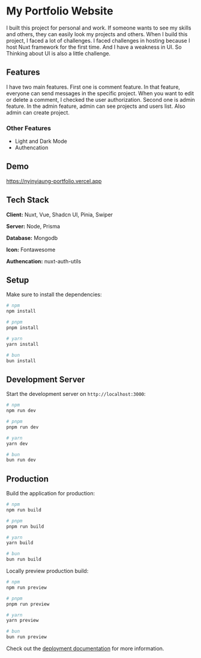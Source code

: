 
# My Portfolio Website

I built this project for personal and work. If someone wants to see my skills and others, they can easily look my projects and others. When I build this project, I faced a lot of challenges. I faced challenges in hosting because I host Nuxt framework for the first time. And I have a weakness in UI. So Thinking about UI is also a little challenge.


## Features

I have two main features. First one is comment feature. In that feature, everyone can send messages in the specific project. When you want to edit or delete a comment, I checked the user authorization. Second one is admin feature. In the admin feature, admin can see projects and users list. Also admin can create project.

### Other Features

- Light and Dark Mode
- Authencation

## Demo

https://nyinyiaung-portfolio.vercel.app


## Tech Stack

**Client:** Nuxt, Vue, Shadcn UI, Pinia, Swiper

**Server:** Node, Prisma

**Database:** Mongodb

**Icon:** Fontawesome

**Authencation:** nuxt-auth-utils


## Setup

Make sure to install the dependencies:

```bash
# npm
npm install

# pnpm
pnpm install

# yarn
yarn install

# bun
bun install
```

## Development Server

Start the development server on `http://localhost:3000`:

```bash
# npm
npm run dev

# pnpm
pnpm run dev

# yarn
yarn dev

# bun
bun run dev
```

## Production

Build the application for production:

```bash
# npm
npm run build

# pnpm
pnpm run build

# yarn
yarn build

# bun
bun run build
```

Locally preview production build:

```bash
# npm
npm run preview

# pnpm
pnpm run preview

# yarn
yarn preview

# bun
bun run preview
```

Check out the [deployment documentation](https://nuxt.com/docs/getting-started/deployment) for more information.
